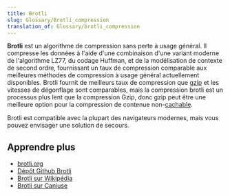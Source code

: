 ```yaml
---
title: Brotli
slug: Glossary/Brotli_compression
translation_of: Glossary/brotli_compression
---
```


**Brotli** est un algorithme de compression sans perte à usage général. Il compresse les données à l'aide d'une combinaison d'une variant moderne de l'algorithme LZ77, du codage Huffman, et de la modélisation de contexte de second ordre, fournissant un taux de compression comparable aux meilleures méthodes de compression à usage général actuellement disponibles. Brotli fournit de meilleurs taux de compression que [gzip](/fr/docs/Glossary/GZip_compression) et les vitesses de dégonflage sont comparables, mais la compression brotli est un processus plus lent que la compression Gzip, donc gzip peut être une meilleure option pour la compression de contenue non-[cachable](/fr/docs/Glossary/Cache).

Brotli est compatible avec la plupart des navigateurs modernes, mais vous pouvez envisager une solution de secours.

## Apprendre plus

- [brotli.org](https://brotli.org/)
- [Dépôt Github Brotli](https://github.com/google/brotli)
- [Brotli sur Wikipédia](https://en.wikipedia.org/wiki/Brotli)
- [Brotli sur Caniuse](https://caniuse.com/#feat=brotli)
